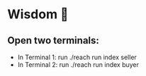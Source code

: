 # Wisdom 🤔  
## Open two terminals:  
 - In Terminal 1: run ./reach run index seller  
 - In Terminal 2: run ./reach run index buyer
